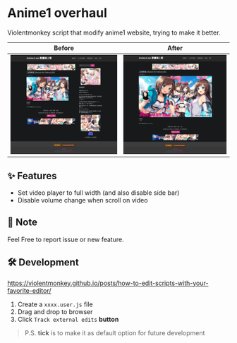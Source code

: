 # Anime1 overhaul
Violentmonkey script that modify anime1 website, trying to make it better.

| Before                        | After                      |
| ----------------------------- | -------------------------- |
| ![without_plugin](https://github.com/CcydtN/Random_stuff/blob/main/01/asset/without_plugin.jpg?raw=True) | ![with_plugin](https://github.com/CcydtN/Random_stuff/blob/main/01/asset/with_plugin.jpg?raw=True) |

## ✨ Features
- Set video player to full width (and also disable side bar)
- Disable volume change when scroll on video

## 📝 Note
Feel Free to report issue or new feature.

## 🛠️ Development
https://violentmonkey.github.io/posts/how-to-edit-scripts-with-your-favorite-editor/

1. Create a `xxxx.user.js` file
1. Drag and drop to browser
2. Click `Track external edits` **button**
> P.S. **tick** is to make it as default option for future development
